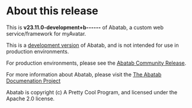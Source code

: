 <!-- 
	Abatab Source Code Readme
	Last updated: 231030C:\IT\GitHub\SHS\Abatab\src\Abatab.ThirdParty\DocFX\index.md
C:\IT\GitHub\SHS\Abatab\README.md
-->

# About this release

This is **v23.11.0-development+b------** of Abatab, a custom web service/framework for myAvatar.

This is a [development version](https://github.com/spectrum-health-systems/Abatab) of Abatab, and is not intended for use in production environments.

For production environments, please see the [Abatab Community Release](https://github.com/spectrum-health-systems/Abatab-Community-Release).

For more information about Abatab, please visit the [The Abatab Documenation Project](https://spectrum-health-systems.github.io/Abatab-Documentation-Project/)

Abatab is copyright (c) A Pretty Cool Program, and licensed under the Apache 2.0 license.  
